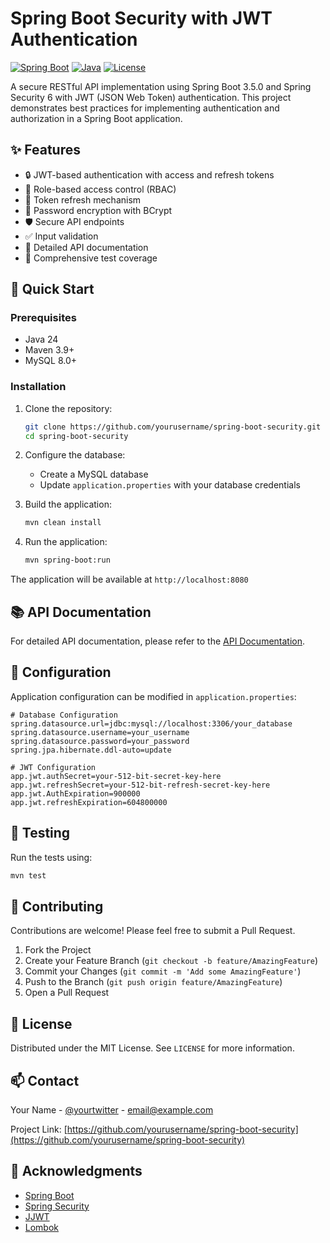 # Spring Boot Security with JWT Authentication

[![Spring Boot](https://img.shields.io/badge/Spring%20Boot-3.5.0-brightgreen)](https://spring.io/projects/spring-boot)
[![Java](https://img.shields.io/badge/Java-24-blue)](https://www.oracle.com/java/technologies/javase/jdk24-archive-downloads.html)
[![License](https://img.shields.io/badge/License-MIT-yellow.svg)](https://opensource.org/licenses/MIT)

A secure RESTful API implementation using Spring Boot 3.5.0 and Spring Security 6 with JWT (JSON Web Token) authentication. This project demonstrates best practices for implementing authentication and authorization in a Spring Boot application.

## ✨ Features

- 🔒 JWT-based authentication with access and refresh tokens
- 👥 Role-based access control (RBAC)
- 🔄 Token refresh mechanism
- 🔐 Password encryption with BCrypt
- 🛡️ Secure API endpoints
- ✅ Input validation
- 📝 Detailed API documentation
- 🧪 Comprehensive test coverage

## 🚀 Quick Start

### Prerequisites

- Java 24
- Maven 3.9+
- MySQL 8.0+

### Installation

1. Clone the repository:
   ```bash
   git clone https://github.com/yourusername/spring-boot-security.git
   cd spring-boot-security
   ```

2. Configure the database:
   - Create a MySQL database
   - Update `application.properties` with your database credentials

3. Build the application:
   ```bash
   mvn clean install
   ```

4. Run the application:
   ```bash
   mvn spring-boot:run
   ```

The application will be available at `http://localhost:8080`

## 📚 API Documentation

For detailed API documentation, please refer to the [API Documentation](DOCUMENTATION.md).

## 🔧 Configuration

Application configuration can be modified in `application.properties`:

```properties
# Database Configuration
spring.datasource.url=jdbc:mysql://localhost:3306/your_database
spring.datasource.username=your_username
spring.datasource.password=your_password
spring.jpa.hibernate.ddl-auto=update

# JWT Configuration
app.jwt.authSecret=your-512-bit-secret-key-here
app.jwt.refreshSecret=your-512-bit-refresh-secret-key-here
app.jwt.AuthExpiration=900000
app.jwt.refreshExpiration=604800000
```

## 🧪 Testing

Run the tests using:

```bash
mvn test
```

## 🤝 Contributing

Contributions are welcome! Please feel free to submit a Pull Request.

1. Fork the Project
2. Create your Feature Branch (`git checkout -b feature/AmazingFeature`)
3. Commit your Changes (`git commit -m 'Add some AmazingFeature'`)
4. Push to the Branch (`git push origin feature/AmazingFeature`)
5. Open a Pull Request

## 📄 License

Distributed under the MIT License. See `LICENSE` for more information.

## 📫 Contact

Your Name - [@yourtwitter](https://twitter.com/yourtwitter) - email@example.com

Project Link: [https://github.com/yourusername/spring-boot-security](https://github.com/yourusername/spring-boot-security)

## 🙏 Acknowledgments

- [Spring Boot](https://spring.io/projects/spring-boot)
- [Spring Security](https://spring.io/projects/spring-security)
- [JJWT](https://github.com/jwtk/jjwt)
- [Lombok](https://projectlombok.org/)
